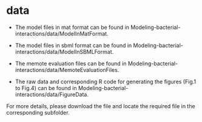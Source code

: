 # data

- The model files in mat format can be found in  Modeling-bacterial-interactions/data/ModelInMatFormat.

- The model files in sbml format can be found in Modeling-bacterial-interactions/data/ModelInSBMLFormat.

- The memote evaluation files can be found in Modeling-bacterial-interactions/data/MemoteEvaluationFiles.

- The raw data and corresponding R code for generating the figures (Fig.1 to Fig.4) can be found in Modeling-bacterial-interactions/data/FigureData.

For more details, please download the file and locate the required file in the corresponding subfolder.  
